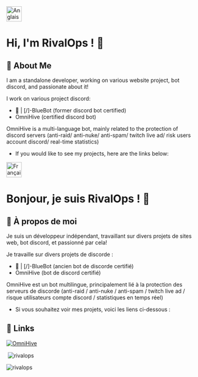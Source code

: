 <img src="https://flagcdn.com/gb.svg" width="40" title="Anglais">

# Hi, I'm RivalOps ! 👋

## 🚀 About Me
I am a standalone developer, working on various website project, bot discord, and passionate about it!

I work on various project discord:
- 🤖 | [/]-BlueBot (former discord bot certified)
- OmniHive (certified discord bot)

OmniHive is a multi-language bot, mainly related to the protection of discord servers (anti-raid/ anti-nuke/ anti-spam/ twitch live ad/ risk users account discord/ real-time statistics)

- If you would like to see my projects, here are the links below:


<img src="https://flagcdn.com/fr.svg" width="40" title="Français">

# Bonjour, je suis RivalOps ! 👋

## 🚀 À propos de moi
Je suis un développeur indépendant, travaillant sur divers projets de sites web, bot discord, et passionné par cela!

Je travaille sur divers projets de discorde :
- 🤖 | [/]-BlueBot (ancien bot de discorde certifié)
- OmniHive (bot de discord certifié)

OmniHive est un bot multilingue, principalement lié à la protection des serveurs de discorde (anti-raid / anti-nuke / anti-spam / twitch live ad / risque utilisateurs compte discord / statistiques en temps réel)

- Si vous souhaitez voir mes projets, voici les liens ci-dessous :
## 🔗 Links
[![OmniHive](https://img.shields.io/badge/omnihive-fec200?style=for-the-badge&logo=linkedin&logoColor=white)](https://omnihive.fr/)

<p>&nbsp;<img align="center" src="https://github-readme-stats.vercel.app/api?username=rivalops&show_icons=true&locale=en" alt="rivalops" /></p>

<p><img align="center" src="https://github-readme-streak-stats.herokuapp.com/?user=rivalops&" alt="rivalops" /></p>
